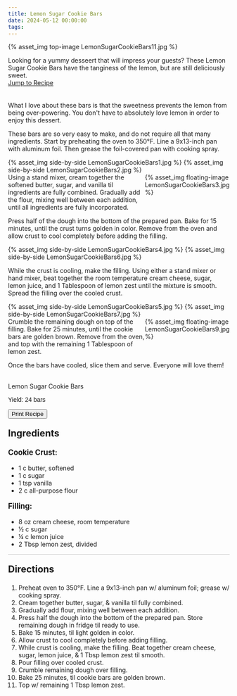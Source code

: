 ```yaml
---
title: Lemon Sugar Cookie Bars
date: 2024-05-12 00:00:00
tags:
---
```


{% asset_img top-image LemonSugarCookieBars11.jpg %}
<div class="post-body">
Looking for a yummy desseert that will impress your guests? These Lemon Sugar Cookie Bars have the tanginess of the lemon, but are still deliciously sweet.

<br>
<!--more-->

<a class="jump-to-recipe-btn" href="#recipejump"> 
    Jump to Recipe
</a>

<br>
<br>
<br>
What I love about these bars is that the sweetness prevents the lemon from being over-powering. You don't have to absolutely love lemon in order to enjoy this dessert. 

These bars are so very easy to make, and do not require all that many ingredients. 
Start by preheating the oven to 350°F. 
Line a 9x13-inch pan with aluminum foil. Then grease the foil-covered pan with cooking spray. 
<div style="display:flex;">
    {% asset_img side-by-side LemonSugarCookieBars1.jpg %}
    {% asset_img side-by-side LemonSugarCookieBars2.jpg %}
</div>

<div style="display:flex;">
Using a stand mixer, cream together the softened butter, sugar, and vanilla til ingredients are fully combined. Gradually add the flour, mixing well between each addition, until all ingredients are fully incorporated. 
<div>
    {% asset_img floating-image LemonSugarCookieBars3.jpg %}
</div>
</div>

Press half of the dough into the bottom of the prepared pan. Bake for 15 minutes, until the crust turns golden in color. Remove from the oven and allow crust to cool completely before adding the filling. 
<div style="display:flex;">
    {% asset_img side-by-side LemonSugarCookieBars4.jpg %}
    {% asset_img side-by-side LemonSugarCookieBars6.jpg %}
</div>

While the crust is cooling, make the filling. Using either a stand mixer or hand mixer, beat together the room temperature cream cheese, sugar, lemon juice, and 1 Tablespoon of lemon zest until the mixture is smooth. Spread the filling over the cooled crust. 
<div style="display:flex;">
    {% asset_img side-by-side LemonSugarCookieBars5.jpg %}
    {% asset_img side-by-side LemonSugarCookieBars7.jpg %}
</div>

<div style="display:flex;">
Crumble the remaining dough on top of the filling. Bake for 25 minutes, until the cookie bars are golden brown. Remove from the oven, and top with the remaining 1 Tablespoon of lemon zest. 
<div>
    {% asset_img floating-image LemonSugarCookieBars9.jpg %}
</div>
</div>

Once the bars have cooled, slice them and serve. Everyone will love them! 

<br>
</div>

<div id="recipejump"></div>
<div id="recipe">
    <div class="recipe-box">
        <div class="recipe-title-box">
            <div>
                <div class="recipe-title-box-title">
                    <div class="recipe-title-box-header">Lemon Sugar Cookie Bars</div>
                </div>
                <p class="recipe-title-box-title" style="font-family: Arial;">Yield: 24 bars</p>
            </div>
            <!-- {% asset_img recipe-title-box-img LemonSugarCookieBars11.jpg %} -->
            <button class="print-recipe"
                    type="button"
                    onclick="printDIV('recipe')" >
                Print Recipe
            </button>
        </div>
        <p style="font-size:150%;"><b>Ingredients</b></p>
        <p style="font-size:120%;"><b>Cookie Crust:</b></p>
        <ul class="post-body">
                <li>1 c butter, softened</li>
                <li>1 c sugar</li>
                <li>1 tsp vanilla</li>
                <li>2 c all-purpose flour</li>
        </ul>
        <p style="font-size:120%;"><b>Filling:</b></p>
        <ul class="post-body">
                <li>8 oz cream cheese, room temperature</li>
                <li>½ c sugar</li>
                <li>¼ c lemon juice</li>
                <li>2 Tbsp lemon zest, divided</li>
        </ul>
        <hr style="height:1px;background-color:rgb(189, 189, 189) ">
        <p style="font-size:150%;"><b>Directions</b></p>
        <ol class="post-body">
            <li>Preheat oven to 350°F. Line a 9x13-inch pan w/ aluminum foil; grease w/ cooking spray.</li>
            <li>Cream together butter, sugar, & vanilla til fully combined.</li>
            <li>Gradually add flour, mixing well between each addition.</li>
            <li>Press half the dough into the bottom of the prepared pan. Store remaining dough in fridge til ready to use.</li>
            <li>Bake 15 minutes, til light golden in color.</li>
            <li>Allow crust to cool completely before adding filling.</li>
            <li>While crust is cooling, make the filling. Beat together cream cheese, sugar, lemon juice, & 1 Tbsp lemon zest til smooth.</li>
            <li>Pour filling over cooled crust.</li>
            <li>Crumble remaining dough over filling.</li>
            <li>Bake 25 minutes, til cookie bars are golden brown.</li>
            <li>Top w/ remaining 1 Tbsp lemon zest.</li>
        </ol> 
    </div>
</div>

<br>
